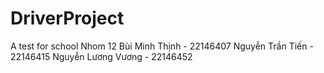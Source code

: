 # DriverProject
A test for school
Nhom 12
Bùi Minh Thịnh - 22146407
Nguyễn Trần Tiến - 22146415
Nguyễn Lương Vương - 22146452
